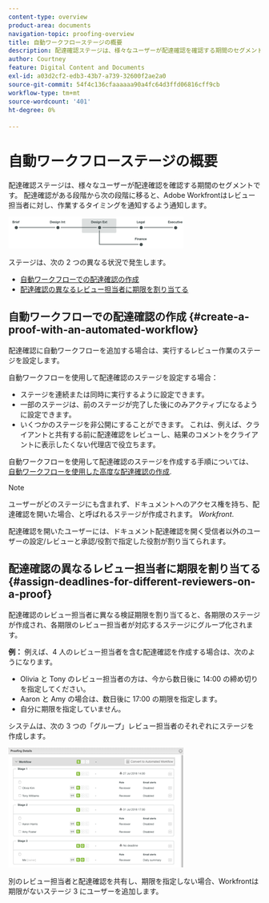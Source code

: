 ```yaml
---
content-type: overview
product-area: documents
navigation-topic: proofing-overview
title: 自動ワークフローステージの概要
description: 配達確認ステージは、様々なユーザーが配達確認を確認する期間のセグメントです。 配達確認がある段階から次の段階に移ると、Adobe Workfrontはレビュー担当者に対し、作業するタイミングを通知するよう通知します。
author: Courtney
feature: Digital Content and Documents
exl-id: a03d2cf2-edb3-43b7-a739-32600f2ae2a0
source-git-commit: 54f4c136cfaaaaaa90a4fc64d3ffd06816cff9cb
workflow-type: tm+mt
source-wordcount: '401'
ht-degree: 0%

---
```


# 自動ワークフローステージの概要

配達確認ステージは、様々なユーザーが配達確認を確認する期間のセグメントです。 配達確認がある段階から次の段階に移ると、Adobe Workfrontはレビュー担当者に対し、作業するタイミングを通知するよう通知します。

![stages_diagram.png](assets/stages-diagram-350x63.png)

ステージは、次の 2 つの異なる状況で発生します。

* [自動ワークフローでの配達確認の作成](#create-a-proof-with-an-automated-workflow)
* [配達確認の異なるレビュー担当者に期限を割り当てる](#assign-deadlines-for-different-reviewers-on-a-proof)

## 自動ワークフローでの配達確認の作成 {#create-a-proof-with-an-automated-workflow}

配達確認に自動ワークフローを追加する場合は、実行するレビュー作業のステージを設定します。

自動ワークフローを使用して配達確認のステージを設定する場合：

* ステージを連続または同時に実行するように設定できます。
* 一部のステージは、前のステージが完了した後にのみアクティブになるように設定できます。
* いくつかのステージを非公開にすることができます。 これは、例えば、クライアントと共有する前に配達確認をレビューし、結果のコメントをクライアントに表示したくない代理店で役立ちます。

自動ワークフローを使用して配達確認のステージを作成する手順については、 [自動ワークフローを使用した高度な配達確認の作成](../../../review-and-approve-work/proofing/creating-proofs-within-workfront/create-automated-proof-workflow.md).

>[!NOTE]
>
>ユーザーがどのステージにも含まれず、ドキュメントへのアクセス権を持ち、配達確認を開いた場合、と呼ばれるステージが作成されます。 *Workfront*.
>
>配達確認を開いたユーザーには、ドキュメント配達確認を開く受信者以外のユーザーの設定/レビューと承認/役割で指定した役割が割り当てられます。

## 配達確認の異なるレビュー担当者に期限を割り当てる {#assign-deadlines-for-different-reviewers-on-a-proof}

配達確認のレビュー担当者に異なる検証期限を割り当てると、各期限のステージが作成され、各期限のレビュー担当者が対応するステージにグループ化されます。 

**例：** 例えば、4 人のレビュー担当者を含む配達確認を作成する場合は、次のようになります。

* Olivia と Tony のレビュー担当者の方は、今から数日後に 14:00 の締め切りを指定してください。
* Aaron と Amy の場合は、数日後に 17:00 の期限を指定します。
* 自分に期限を指定していません。

システムは、次の 3 つの「グループ」レビュー担当者のそれぞれにステージを作成します。

![stages.png](assets/stages-350x239.png)

別のレビュー担当者と配達確認を共有し、期限を指定しない場合、Workfrontは期限がないステージ 3 にユーザーを追加します。 
